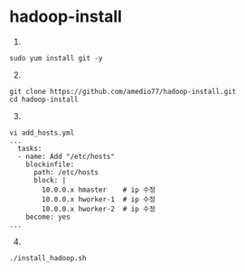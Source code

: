 # hadoop-install

1.
```
sudo yum install git -y
```

2.
```
git clone https://github.com/amedio77/hadoop-install.git
cd hadoop-install
```

3.
```
vi add_hosts.yml
...
  tasks:
  - name: Add "/etc/hosts"
    blockinfile:
      path: /etc/hosts
      block: |
        10.0.0.x hmaster    # ip 수정
        10.0.0.x hworker-1  # ip 수정
        10.0.0.x hworker-2  # ip 수정
    become: yes
...    
```
4. 
```
./install_hadoop.sh
```
